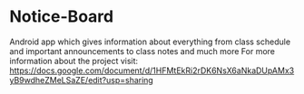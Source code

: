 # Notice-Board
Android app which gives information about everything from class schedule and important announcements to class notes and much more
For more information about the project visit: https://docs.google.com/document/d/1HFMtEkRi2rDK6NsX6aNkaDUpAMx3yB9wdheZMeLSaZE/edit?usp=sharing

